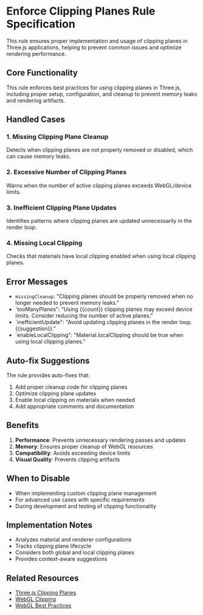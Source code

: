 # Enforce Clipping Planes Rule Specification

This rule ensures proper implementation and usage of clipping planes in Three.js applications, helping to prevent common issues and optimize rendering performance.

## Core Functionality

This rule enforces best practices for using clipping planes in Three.js, including proper setup, configuration, and cleanup to prevent memory leaks and rendering artifacts.

## Handled Cases

### 1. Missing Clipping Plane Cleanup

Detects when clipping planes are not properly removed or disabled, which can cause memory leaks.

### 2. Excessive Number of Clipping Planes

Warns when the number of active clipping planes exceeds WebGL/device limits.

### 3. Inefficient Clipping Plane Updates

Identifies patterns where clipping planes are updated unnecessarily in the render loop.

### 4. Missing Local Clipping

Checks that materials have local clipping enabled when using local clipping planes.

## Error Messages

- `missingCleanup`: "Clipping planes should be properly removed when no longer needed to prevent memory leaks."
- `tooManyPlanes": "Using {{count}} clipping planes may exceed device limits. Consider reducing the number of active planes."
- `inefficientUpdate": "Avoid updating clipping planes in the render loop. {{suggestion}}."
- `enableLocalClipping": "Material.localClipping should be true when using local clipping planes."

## Auto-fix Suggestions

The rule provides auto-fixes that:

1. Add proper cleanup code for clipping planes
2. Optimize clipping plane updates
3. Enable local clipping on materials when needed
4. Add appropriate comments and documentation

## Benefits

1. **Performance**: Prevents unnecessary rendering passes and updates
2. **Memory**: Ensures proper cleanup of WebGL resources
3. **Compatibility**: Avoids exceeding device limits
4. **Visual Quality**: Prevents clipping artifacts

## When to Disable

- When implementing custom clipping plane management
- For advanced use cases with specific requirements
- During development and testing of clipping functionality

## Implementation Notes

- Analyzes material and renderer configurations
- Tracks clipping plane lifecycle
- Considers both global and local clipping planes
- Provides context-aware suggestions

## Related Resources

- [Three.js Clipping Planes](https://threejs.org/docs/#api/en/renderers/WebGLRenderer.clippingPlanes)
- [WebGL Clipping](https://webglfundamentals.org/webgl/lessons/webgl-clipping.html)
- [WebGL Best Practices](https://developer.mozilla.org/en-US/docs/Web/API/WebGL_API/WebGL_best_practices)
